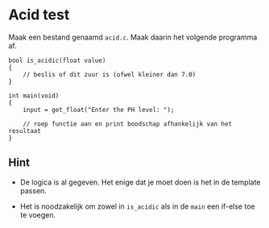 # Acid test

Maak een bestand genaamd `acid.c`. Maak daarin het volgende programma af.

    bool is_acidic(float value)
    {
        // beslis of dit zuur is (ofwel kleiner dan 7.0)
    }

    int main(void)
    {
        input = get_float("Enter the PH level: ");
        
        // roep functie aan en print boodschap afhankelijk van het resultaat
    }

## Hint

- De logica is al gegeven. Het enige dat je moet doen is het in de template passen.

- Het is noodzakelijk om zowel in `is_acidic` als in de `main` een if-else toe te voegen.
